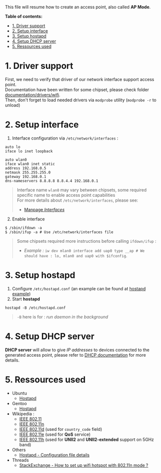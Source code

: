 This file will resume how to create an access point, also called **AP Mode**.

**Table of contents:**
- [1. Driver support](#1-driver-support)
- [2. Setup interface](#2-setup-interface)
- [3. Setup hostapd](#3-setup-hostapd)
- [4. Setup DHCP server](#4-setup-dhcp-server)
- [5. Ressources used](#5-ressources-used)

# 1. Driver support

First, we need to verify that driver of our network interface support access point.  
Documentation have been written for some chipset, please check folder [documentation/drivers/wifi][doc-drivers-wifi].  
Then, don't forget to load needed drivers via `modprobe` utility (`modprobe -r` to unload)

# 2. Setup interface

1. Interface configuration via `/etc/network/interfaces` :
```shell
auto lo
iface lo inet loopback

auto wlan0
iface wlan0 inet static
address 192.168.0.5
netmask 255.255.255.0
gateway 192.168.0.1
dns-nameservers 8.8.8.8 8.8.4.4 192.168.0.1
```
> Interface name `wlan0` may vary between chipsets, some required specific name to enable access point capabilities  
> For more details about `/etc/network/interfaces`, please see:
> - [Manpage _Interfaces_][doc-file-interfaces-manpage]

2. Enable interface
```shell
$ /sbin/ifdown -a
$ /sbin/ifup -a # Use /etc/network/interfaces file
```
> Some chipsets required more instructions before calling `ifdown/ifup` :
> - _Example :_ `iw dev mlan0 interface add uap0 type __ap # We should have : lo, mlan0 and uap0 with $ifconfig`.

# 3. Setup hostapd

1. Configure `/etc/hostapd.conf` (an example can be found at [hostapd example][doc-hostapd-conf-example])
2. Start **hostapd**
```shell
hostapd -B /etc/hostapd.conf
```
> `-B` here is for : _run daemon in the background_

# 4. Setup DHCP server

**DHCP server** will allow to give _IP addresses_ to devices connected to the generated access point, please refer to [DHCP documentation][doc-dhcp] for more details.

# 5. Ressources used

- Ubuntu
  - [Hostapd][doc-ubuntu-hostapd]
- Gentoo
  - [Hostapd][doc-gentoo-hostapd]
- Wikipedia :
  - [IEEE 802.11][doc-wiki-ieee80211]
  - [IEEE 802.11n][doc-wiki-ieee80211n]
  - [IEEE 802.11d][doc-wiki-ieee80211d] (used for `country_code` field)
  - [IEEE 802.11e][doc-wiki-ieee80211e] (used for **QoS** service)
  - [IEEE 802.11h][doc-wiki-ieee80211h] (used for **UNII2** and **UNII2-extended** support on 5GHz band)
- Others
  - [Hostapd - Configuration file details][doc-hostapd-conf-details]
- Threads
  - [StackExchange - How to set up wifi hotspot with 802.11n mode ?][thread-se-how-to-setup-wifi-hostspot-with-80211n-mode]

<!-- Documentation links -->
[doc-hostapd-conf-example]: examples/hostapd.conf
[doc-dhcp]: ../dhcp/
[doc-drivers-wifi]: ../../../Drivers/wifi/

<!-- External links -->
[doc-wiki-ieee80211]: https://fr.wikipedia.org/wiki/IEEE_802.11
[doc-wiki-ieee80211d]: https://fr.wikipedia.org/wiki/IEEE_802.11d
[doc-wiki-ieee80211n]: https://fr.wikipedia.org/wiki/IEEE_802.11n
[doc-wiki-ieee80211e]: https://en.wikipedia.org/wiki/IEEE_802.11e-2005
[doc-wiki-ieee80211h]: https://en.wikipedia.org/wiki/IEEE_802.11h-2003

[doc-file-interfaces-manpage]: https://man.cx/interfaces(5)

[doc-gentoo-hostapd]: https://wiki.gentoo.org/wiki/Hostapd
[doc-ubuntu-hostapd]: https://doc.ubuntu-fr.org/hostapd

[doc-hostapd-conf-details]: https://w1.fi/cgit/hostap/plain/hostapd/hostapd.conf

[thread-se-how-to-setup-wifi-hostspot-with-80211n-mode]: https://unix.stackexchange.com/questions/184175/how-to-set-up-wifi-hotspot-with-802-11n-mode